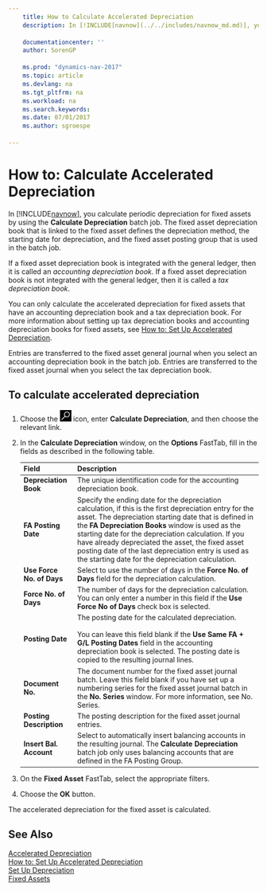 ```yaml
---
    title: How to Calculate Accelerated Depreciation
    description: In [!INCLUDE[navnow](../../includes/navnow_md.md)], you calculate periodic depreciation for fixed assets by using the **Calculate Depreciation** batch job. The fixed asset depreciation book that is linked to the fixed asset defines the depreciation method, the starting date for depreciation, and the fixed asset posting group that is used in the batch job.

    documentationcenter: ''
    author: SorenGP

    ms.prod: "dynamics-nav-2017"
    ms.topic: article
    ms.devlang: na
    ms.tgt_pltfrm: na
    ms.workload: na
    ms.search.keywords:
    ms.date: 07/01/2017
    ms.author: sgroespe

---
```

# How to: Calculate Accelerated Depreciation
In [!INCLUDE[navnow](../../includes/navnow_md.md)], you calculate periodic depreciation for fixed assets by using the **Calculate Depreciation** batch job. The fixed asset depreciation book that is linked to the fixed asset defines the depreciation method, the starting date for depreciation, and the fixed asset posting group that is used in the batch job.  

If a fixed asset depreciation book is integrated with the general ledger, then it is called an *accounting depreciation book*. If a fixed asset depreciation book is not integrated with the general ledger, then it is called a *tax depreciation book*.  

You can only calculate the accelerated depreciation for fixed assets that have an accounting depreciation book and a tax depreciation book. For more information about setting up tax depreciation books and accounting depreciation books for fixed assets, see [How to: Set Up Accelerated Depreciation](how-to-set-up-accelerated-depreciation.md).  

Entries are transferred to the fixed asset general journal when you select an accounting depreciation book in the batch job. Entries are transferred to the fixed asset journal when you select the tax depreciation book.  

## To calculate accelerated depreciation  

1.  Choose the ![Search for Page or Report](../../media/ui-search/search_small.png "Search for Page or Report icon") icon, enter **Calculate Depreciation**, and then choose the relevant link.  
2.  In the **Calculate Depreciation** window, on the **Options** FastTab, fill in the fields as described in the following table.  

    |Field|Description|  
    |---------------------------------|---------------------------------------|  
    |**Depreciation Book**|The unique identification code for the accounting depreciation book.|  
    |**FA Posting Date**|Specify the ending date for the depreciation calculation, if this is the first depreciation entry for the asset. The depreciation starting date that is defined in the **FA Depreciation Books** window is used as the starting date for the depreciation calculation. If you have already depreciated the asset, the fixed asset posting date of the last depreciation entry is used as the starting date for the depreciation calculation.|  
    |**Use Force No. of Days**|Select to use the number of days in the **Force No. of Days** field for the depreciation calculation.|  
    |**Force No. of Days**|The number of days for the depreciation calculation. You can only enter a number in this field if the **Use Force No of Days** check box is selected.|  
    |**Posting Date**|The posting date for the calculated depreciation.<br /><br /> You can leave this field blank if the **Use Same FA + G/L Posting Dates** field in the accounting depreciation book is selected. The posting date is copied to the resulting journal lines.|  
    |**Document No.**|The document number for the fixed asset journal batch. Leave this field blank if you have set up a numbering series for the fixed asset journal batch in the **No. Series** window. For more information, see No. Series.|  
    |**Posting Description**|The posting description for the fixed asset journal entries.|  
    |**Insert Bal. Account**|Select to automatically insert balancing accounts in the resulting journal. The **Calculate Depreciation** batch job only uses balancing accounts that are defined in the FA Posting Group.|  

3.  On the **Fixed Asset** FastTab, select the appropriate filters.  
4.  Choose the **OK** button.  

The accelerated depreciation for the fixed asset is calculated.  

## See Also  
 [Accelerated Depreciation](accelerated-depreciation.md)   
 [How to: Set Up Accelerated Depreciation](how-to-set-up-accelerated-depreciation.md)   
 [Set Up Depreciation](set-up-depreciation.md)  
 [Fixed Assets](../../fa-manage.md)
